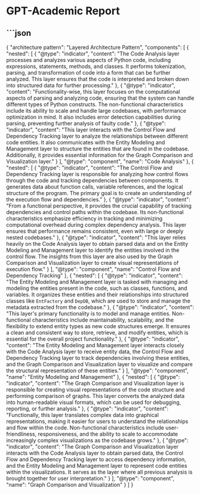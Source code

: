 # GPT-Academic Report
## ```json
{
  "architecture pattern": "Layered Architecture Pattern",
  "components": [
    {
      "nested": [
        {
          "@type": "indicator",
          "content": "The Code Analysis layer processes and analyzes various aspects of Python code, including expressions, statements, methods, and classes. It performs tokenization, parsing, and transformation of code into a form that can be further analyzed. This layer ensures that the code is interpreted and broken down into structured data for further processing."
        },
        {
          "@type": "indicator",
          "content": "Functionality-wise, this layer focuses on the computational aspects of parsing and analyzing code, ensuring that the system can handle different types of Python constructs. The non-functional characteristics include its ability to scale and handle large codebases, with performance optimization in mind. It also includes error detection capabilities during parsing, preventing further analysis of faulty code."
        },
        {
          "@type": "indicator",
          "content": "This layer interacts with the Control Flow and Dependency Tracking layer to analyze the relationships between different code entities. It also communicates with the Entity Modeling and Management layer to structure the entities that are found in the codebase. Additionally, it provides essential information for the Graph Comparison and Visualization layer."
        }
      ],
      "@type": "component",
      "name": "Code Analysis"
    },
    {
      "nested": [
        {
          "@type": "indicator",
          "content": "The Control Flow and Dependency Tracking layer is responsible for analyzing how control flows through the code and tracking dependencies between components. It generates data about function calls, variable references, and the logical structure of the program. The primary goal is to create an understanding of the execution flow and dependencies."
        },
        {
          "@type": "indicator",
          "content": "From a functional perspective, it provides the crucial capability of tracking dependencies and control paths within the codebase. Its non-functional characteristics emphasize efficiency in tracking and minimizing computational overhead during complex dependency analysis. This layer ensures that performance remains consistent, even with large or deeply nested codebases."
        },
        {
          "@type": "indicator",
          "content": "This layer relies heavily on the Code Analysis layer to obtain parsed data and on the Entity Modeling and Management layer to identify the entities involved in the control flow. The insights from this layer are also used by the Graph Comparison and Visualization layer to create visual representations of execution flow."
        }
      ],
      "@type": "component",
      "name": "Control Flow and Dependency Tracking"
    },
    {
      "nested": [
        {
          "@type": "indicator",
          "content": "The Entity Modeling and Management layer is tasked with managing and modeling the entities present in the code, such as classes, functions, and variables. It organizes these entities and their relationships into structured classes like `EntFactory` and `DepDB`, which are used to store and manage the metadata extracted from the codebase."
        },
        {
          "@type": "indicator",
          "content": "This layer's primary functionality is to model and manage entities. Non-functional characteristics include maintainability, scalability, and the flexibility to extend entity types as new code structures emerge. It ensures a clean and consistent way to store, retrieve, and modify entities, which is essential for the overall project functionality."
        },
        {
          "@type": "indicator",
          "content": "The Entity Modeling and Management layer interacts closely with the Code Analysis layer to receive entity data, the Control Flow and Dependency Tracking layer to track dependencies involving these entities, and the Graph Comparison and Visualization layer to visualize and compare the structural representation of these entities."
        }
      ],
      "@type": "component",
      "name": "Entity Modeling and Management"
    },
    {
      "nested": [
        {
          "@type": "indicator",
          "content": "The Graph Comparison and Visualization layer is responsible for creating visual representations of the code structure and performing comparison of graphs. This layer converts the analyzed data into human-readable visual formats, which can be used for debugging, reporting, or further analysis."
        },
        {
          "@type": "indicator",
          "content": "Functionally, this layer translates complex data into graphical representations, making it easier for users to understand the relationships and flow within the code. Non-functional characteristics include user-friendliness, responsiveness, and the ability to scale to accommodate increasingly complex visualizations as the codebase grows."
        },
        {
          "@type": "indicator",
          "content": "The Graph Comparison and Visualization layer interacts with the Code Analysis layer to obtain parsed data, the Control Flow and Dependency Tracking layer to access dependency information, and the Entity Modeling and Management layer to represent code entities within the visualizations. It serves as the layer where all previous analysis is brought together for user interpretation."
        }
      ],
      "@type": "component",
      "name": "Graph Comparison and Visualization"
    }
  ]
}
```

